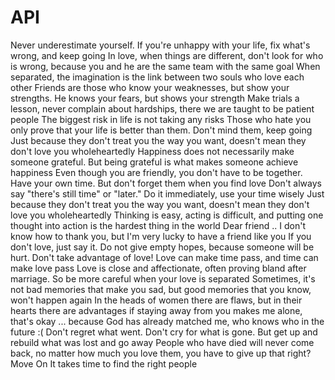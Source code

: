 # API
Never underestimate yourself. If you're unhappy with your life, fix what's wrong, and keep going In love, when things are different, don't look for who is wrong, because you and he are the same team with the same goal When separated, the imagination is the link between two souls who love each other Friends are those who know your weaknesses, but show your strengths. He knows your fears, but shows your strength Make trials a lesson, never complain about hardships, there we are taught to be patient people The biggest risk in life is not taking any risks Those who hate you only prove that your life is better than them. Don't mind them, keep going Just because they don't treat you the way you want, doesn't mean they don't love you wholeheartedly Happiness does not necessarily make someone grateful. But being grateful is what makes someone achieve happiness Even though you are friendly, you don't have to be together. Have your own time. But don't forget them when you find love Don't always say "there's still time" or "later." Do it immediately, use your time wisely Just because they don't treat you the way you want, doesn't mean they don't love you wholeheartedly Thinking is easy, acting is difficult, and putting one thought into action is the hardest thing in the world Dear friend .. I don't know how to thank you, but I'm very lucky to have a friend like you If you don't love, just say it. Do not give empty hopes, because someone will be hurt. Don't take advantage of love! Love can make time pass, and time can make love pass Love is close and affectionate, often proving bland after marriage. So be more careful when your love is separated Sometimes, it's not bad memories that make you sad, but good memories that you know, won't happen again In the heads of women there are flaws, but in their hearts there are advantages if staying away from you makes me alone, that's okay ... because God has already matched me, who knows who in the future :( Don't regret what went. Don't cry for what is gone. But get up and rebuild what was lost and go away People who have died will never come back, no matter how much you love them, you have to give up that right? Move On It takes time to find the right people
